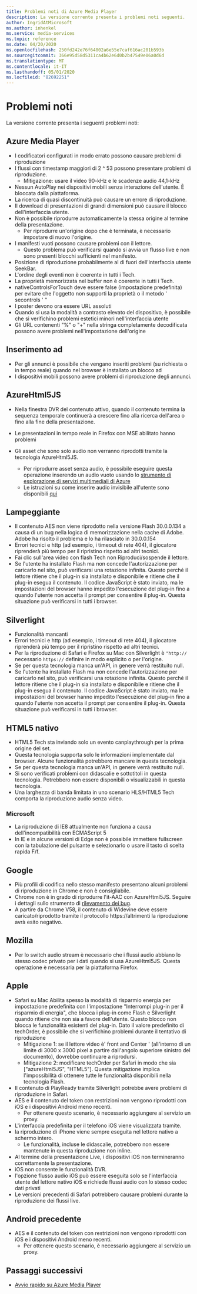```yaml
---
title: Problemi noti di Azure Media Player
description: La versione corrente presenta i problemi noti seguenti.
author: IngridAtMicrosoft
ms.author: inhenkel
ms.service: media-services
ms.topic: reference
ms.date: 04/20/2020
ms.openlocfilehash: 250fd242e76f64002a6e55e7caf616ac201b593b
ms.sourcegitcommit: 366e95d58d5311ca4b62e6d0b2b47549e06a0d6d
ms.translationtype: MT
ms.contentlocale: it-IT
ms.lasthandoff: 05/01/2020
ms.locfileid: "82692251"
---
```

# <a name="known-issues"></a>Problemi noti #

La versione corrente presenta i seguenti problemi noti:

## <a name="azure-media-player"></a>Azure Media Player ##

- I codificatori configurati in modo errato possono causare problemi di riproduzione
- I flussi con timestamp maggiori di 2 ^ 53 possono presentare problemi di riproduzione.
  - Mitigazione: usare il video 90-kHz e le scadenze audio 44,1-kHz
- Nessun AutoPlay nei dispositivi mobili senza interazione dell'utente. È bloccata dalla piattaforma.
- La ricerca di quasi discontinuità può causare un errore di riproduzione.
- Il download di presentazioni di grandi dimensioni può causare il blocco dell'interfaccia utente.
- Non è possibile riprodurre automaticamente la stessa origine al termine della presentazione.
  - Per riprodurre un'origine dopo che è terminata, è necessario impostare di nuovo l'origine.
- I manifesti vuoti possono causare problemi con il lettore.
  - Questo problema può verificarsi quando si avvia un flusso live e non sono presenti blocchi sufficienti nel manifesto.
- Posizione di riproduzione probabilmente al di fuori dell'interfaccia utente SeekBar.
- L'ordine degli eventi non è coerente in tutti i Tech.
- La proprietà memorizzata nel buffer non è coerente in tutti i Tech.
- nativeControlsForTouch deve essere false (impostazione predefinita) per evitare che l'oggetto non supporti la proprietà o il metodo ' secontrols ' "
- I poster devono ora essere URL assoluti
- Quando si usa la modalità a contrasto elevato del dispositivo, è possibile che si verifichino problemi estetici minori nell'interfaccia utente
- Gli URL contenenti "%" o "+" nella stringa completamente decodificata possono avere problemi nell'impostazione dell'origine

## <a name="ad-insertion"></a>Inserimento ad ##

- Per gli annunci è possibile che vengano inseriti problemi (su richiesta o in tempo reale) quando nel browser è installato un blocco ad
- I dispositivi mobili possono avere problemi di riproduzione degli annunci.

## <a name="azurehtml5js"></a>AzureHtml5JS ##

- Nella finestra DVR del contenuto attivo, quando il contenuto termina la sequenza temporale continuerà a crescere fino alla ricerca dell'area o fino alla fine della presentazione.
- Le presentazioni in tempo reale in Firefox con MSE abilitato hanno problemi

- Gli asset che sono solo audio non verranno riprodotti tramite la tecnologia AzureHtml5JS.
  - Per riprodurre asset senza audio, è possibile eseguire questa operazione inserendo un audio vuoto usando lo [strumento di esplorazione di servizi multimediali di Azure](https://aka.ms/amse)
  - Le istruzioni su come inserire audio invisibile all'utente sono disponibili [qui](https://azure.microsoft.com/documentation/articles/media-services-advanced-encoding-with-mes/#silent_audio)

## <a name="flash"></a>Lampeggiante ##

- Il contenuto AES non viene riprodotto nella versione Flash 30.0.0.134 a causa di un bug nella logica di memorizzazione nella cache di Adobe. Adobe ha risolto il problema e lo ha rilasciato in 30.0.0.154
- Errori tecnici e http (ad esempio, i timeout di rete 404), il giocatore riprenderà più tempo per il ripristino rispetto ad altri tecnici.
- Fai clic sull'area video con flash Tech non Riproduci/sospende il lettore.
- Se l'utente ha installato Flash ma non concede l'autorizzazione per caricarlo nel sito, può verificarsi una rotazione infinita. Questo perché il lettore ritiene che il plug-in sia installato e disponibile e ritiene che il plug-in esegua il contenuto. Il codice JavaScript è stato inviato, ma le impostazioni del browser hanno impedito l'esecuzione del plug-in fino a quando l'utente non accetta il prompt per consentire il plug-in. Questa situazione può verificarsi in tutti i browser.  

## <a name="silverlight"></a>Silverlight ##

- Funzionalità mancanti
- Errori tecnici e http (ad esempio, i timeout di rete 404), il giocatore riprenderà più tempo per il ripristino rispetto ad altri tecnici.
- Per la riproduzione di Safari e Firefox su Mac con Silverlight è `"http://` necessario `https://` definire in modo esplicito o per l'origine.
- Se per questa tecnologia manca un'API, in genere verrà restituito null.
- Se l'utente ha installato Flash ma non concede l'autorizzazione per caricarlo nel sito, può verificarsi una rotazione infinita. Questo perché il lettore ritiene che il plug-in sia installato e disponibile e ritiene che il plug-in esegua il contenuto. Il codice JavaScript è stato inviato, ma le impostazioni del browser hanno impedito l'esecuzione del plug-in fino a quando l'utente non accetta il prompt per consentire il plug-in. Questa situazione può verificarsi in tutti i browser.  

## <a name="native-html5"></a>HTML5 nativo ##

- HTML5 Tech sta inviando solo un evento canplaythrough per la prima origine del set.
- Questa tecnologia supporta solo le informazioni implementate dal browser.  Alcune funzionalità potrebbero mancare in questa tecnologia.  
- Se per questa tecnologia manca un'API, in genere verrà restituito null.
- Si sono verificati problemi con didascalie e sottotitoli in questa tecnologia. Potrebbero non essere disponibili o visualizzabili in questa tecnologia.
- Una larghezza di banda limitata in uno scenario HLS/HTML5 Tech comporta la riproduzione audio senza video.

### <a name="microsoft"></a>Microsoft ###

- La riproduzione di IE8 attualmente non funziona a causa dell'incompatibilità con ECMAScript 5
- In IE e in alcune versioni di Edge non è possibile immettere fullscreen con la tabulazione del pulsante e selezionarlo o usare il tasto di scelta rapida F/f.

## <a name="google"></a>Google ##

- Più profili di codifica nello stesso manifesto presentano alcuni problemi di riproduzione in Chrome e non è consigliabile.
- Chrome non è in grado di riprodurre l'it-AAC con AzureHtml5JS. Seguire i dettagli sullo strumento di [rilevamento dei bug](https://bugs.chromium.org/p/chromium/issues/detail?id=534301).
- A partire da Chrome V58, il contenuto di Widevine deve essere caricato/riprodotto tramite il protocollo https://altrimenti la riproduzione avrà esito negativo.

## <a name="mozilla"></a>Mozilla ##

- Per lo switch audio stream è necessario che i flussi audio abbiano lo stesso codec privato per i dati quando si usa AzureHtml5JS. Questa operazione è necessaria per la piattaforma Firefox.

## <a name="apple"></a>Apple ##

- Safari su Mac Abilita spesso la modalità di risparmio energia per impostazione predefinita con l'impostazione "Interrompi plug-in per il risparmio di energia", che blocca i plug-in come Flash e Silverlight quando ritiene che non sia a favore dell'utente. Questo blocco non blocca le funzionalità esistenti del plug-in. Dato il valore predefinito di techOrder, è possibile che si verifichino problemi durante il tentativo di riproduzione
  - Mitigazione 1: se il lettore video è' front and Center ' (all'interno di un limite di 3000 x 3000 pixel a partire dall'angolo superiore sinistro del documento), dovrebbe continuare a riprodursi.
  - Mitigazione 2: modificare techOrder per Safari in modo che sia ["azureHtml5JS", "HTML5"]. Questa mitigazione implica l'impossibilità di ottenere tutte le funzionalità disponibili nella tecnologia Flash.
- Il contenuto di PlayReady tramite Silverlight potrebbe avere problemi di riproduzione in Safari.
- AES e il contenuto del token con restrizioni non vengono riprodotti con iOS e i dispositivi Android meno recenti.
  - Per ottenere questo scenario, è necessario aggiungere al servizio un proxy.
- L'interfaccia predefinita per il telefono iOS viene visualizzata tramite.
- la riproduzione di iPhone viene sempre eseguita nel lettore nativo a schermo intero.
  - Le funzionalità, incluse le didascalie, potrebbero non essere mantenute in questa riproduzione non inline.
- Al termine della presentazione Live, i dispositivi iOS non termineranno correttamente la presentazione.
- iOS non consente le funzionalità DVR.
- l'opzione flusso audio iOS può essere eseguita solo se l'interfaccia utente del lettore nativo iOS e richiede flussi audio con lo stesso codec dati privati
- Le versioni precedenti di Safari potrebbero causare problemi durante la riproduzione dei flussi live.

## <a name="older-android"></a>Android precedente ##

- AES e il contenuto del token con restrizioni non vengono riprodotti con iOS e i dispositivi Android meno recenti.
  - Per ottenere questo scenario, è necessario aggiungere al servizio un proxy.

## <a name="next-steps"></a>Passaggi successivi ##

- [Avvio rapido su Azure Media Player](azure-media-player-quickstart.md)